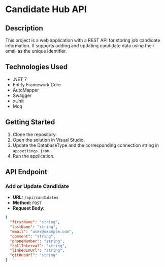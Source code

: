 # Candidate Hub API

## Description
This project is a web application with a REST API for storing job candidate information. It supports adding and updating candidate data using their email as the unique identifier.

## Technologies Used
- .NET 7
- Entity Framework Core
- AutoMapper
- Swagger
- xUnit
- Moq

## Getting Started
1. Clone the repository.
2. Open the solution in Visual Studio.
3. Update the DatabaseType and the corresponding connection string in `appsettings.json`.
4. Run the application.

## API Endpoint
### Add or Update Candidate
- **URL:** `/api/candidates`
- **Method:** `POST`
- **Request Body:**
```json
{
  "firstName": "string",
  "lastName": "string",
  "email": "user@example.com",
  "comment": "string",
  "phoneNumber": "string",
  "callInterval": "string",
  "linkedInUrl": "string",
  "gitHubUrl": "string"
}
